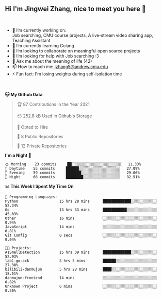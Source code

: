Hi I'm Jingwei Zhang, nice to meet you here 👋
---
<br>


- 🔭 I’m currently working on: <br>
    Job searching, CMU course projects, A live-stream video sharing app, Teaching Assistant
- 🌱 I’m currently learning Golang
- 👯 I’m looking to collaborate on meaningful open source projects
- 🤔 I’m looking for help with Job searching :3
- 💬 Ask me about the meaning of life (42)
- 📫 How to reach me: jzhang5@andrew.cmu.edu
- ⚡ Fun fact: I'm losing weights during self-isolation time
<br>


<!--START_SECTION:waka-->
**🐱 My Github Data** 

> 🏆 87 Contributions in the Year 2021
 > 
> 📦 252.8 kB Used in Github's Storage 
 > 
> 💼 Opted to Hire
 > 
> 📜 8 Public Repositories 
 > 
> 🔑 12 Private Repositories  
 > 
**I'm a Night 🦉** 

```text
🌞 Morning    23 commits     ██░░░░░░░░░░░░░░░░░░░░░░░   11.33% 
🌆 Daytime    55 commits     ██████░░░░░░░░░░░░░░░░░░░   27.09% 
🌃 Evening    59 commits     ███████░░░░░░░░░░░░░░░░░░   29.06% 
🌙 Night      66 commits     ████████░░░░░░░░░░░░░░░░░   32.51%

```


📊 **This Week I Spent My Time On** 

```text
💬 Programming Languages: 
Python                   15 hrs 28 mins      █████████████░░░░░░░░░░░░   52.34% 
Go                       13 hrs 33 mins      ███████████░░░░░░░░░░░░░░   45.83% 
Other                    16 mins             ░░░░░░░░░░░░░░░░░░░░░░░░░   0.94% 
JavaScript               14 mins             ░░░░░░░░░░░░░░░░░░░░░░░░░   0.81% 
Git Config               0 secs              ░░░░░░░░░░░░░░░░░░░░░░░░░   0.04%

🐱‍💻 Projects: 
A1SmellDetection         15 hrs 39 mins      █████████████░░░░░░░░░░░░   52.93% 
lab1-go-ack              8 hrs 5 mins        ██████░░░░░░░░░░░░░░░░░░░   27.38% 
bilibili-danmujun        5 hrs 28 mins       ████░░░░░░░░░░░░░░░░░░░░░   18.51% 
danmujun-frontend        14 mins             ░░░░░░░░░░░░░░░░░░░░░░░░░   0.82% 
Unknown Project          6 mins              ░░░░░░░░░░░░░░░░░░░░░░░░░   0.36%

```


<!--END_SECTION:waka-->
